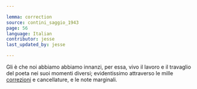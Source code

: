 ```yaml
---

lemma: correction
source: contini_saggio_1943
page: 56
language: Italian
contributor: jesse
last_updated_by: jesse

---
```


Gli è che noi abbiamo abbiamo innanzi, per essa, vivo il lavoro e il travaglio del poeta nei suoi momenti diversi; evidentissimo attraverso le mille [correzioni](correction.html) e cancellature, e le note marginali.
